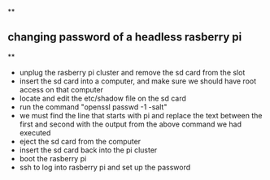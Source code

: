 **

## changing password of a headless rasberry pi

**

 - unplug the rasberry pi cluster and remove the sd card from the slot
 - insert the sd card into a computer, and make sure we should have root 
 access on that computer
 - locate and edit the etc/shadow file on the sd card
 - run the command "openssl passwd -1 -salt"
 - we must find the line that starts with pi and replace the text
   between the first and second with the output from the above command 
   we had executed
 - eject the sd card from the computer
 - insert the sd card back into the pi cluster
 - boot the rasberry pi
 - ssh to log into rasberry pi and set up the password
